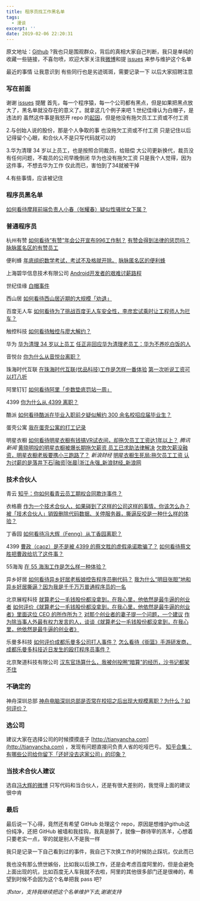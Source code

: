 ```yaml
---
title: 程序员找工作黑名单
tags:
  - 漫谈
excerpt: ''
date: 2019-02-06 22:20:31
---
```


原文地址：[Github](https://github.com/shengxinjing/programmer-job-blacklist "Github") ?我也只是围观群众，背后的真相大家自己判断，我只是单纯的收藏一些链接，不喜勿喷，欢迎大家关注我[微博](http://weibo.com/woniuppp "微博")和提 [issues](https://github.com/shengxinjing/programmer-job-blacklist/issues "issues") 来参与维护这个名单

最近的事情 让我意识到 有些同行也是劣迹斑斑，需要记录一下 以后大家招聘注意

### 写在前面

谢谢 [issues](https://github.com/shengxinjing/programmer-job-blacklist/issues/20 "issues") 提醒 首先，每一个程序猿，每一个公司都有黑点，但是如果把黑点放大了，黑名单就没存在的意义了。就拿这几个例子来吧 1.世纪佳缘认为白帽子，是违法的 虽然这件事是我怒开 repo 的[起因](https://www.zhihu.com/question/47775182 "起因")，但是他没有拖欠员工工资或不付工资

2.与创始人说的股份，那是个人争取的事 也没拖欠工资或不付工资 只是记住以后记得留个心眼，和合伙人不是只写代码就可以的

3.华为清理 34 岁以上员工，也是按照合同裁员，给赔偿 大公司更新换代，裁员没有任何问题，不裁员的公司早晚倒闭 华为也没有拖欠工资 只是我个人觉得，因为这件事，不想去华为工作 仅此而已，害怕到了34就被干掉

4.有些事情，应该被记住

### 程序员黑名单

[如何看待摩拜前端负责人小春（张耀春）疑似性骚扰女下属？](https://www.zhihu.com/question/289146339?from=groupmessage&isappinstalled=0&utm_medium=social&utm_oi=581028265741783040&utm_source=wechat_session "如何看待摩拜前端负责人小春（张耀春）疑似性骚扰女下属？")

### 普通程序员

杭州有赞 [如何看待“有赞”年会公开宣布996工作制？](https://www.zhihu.com/question/309428750 "如何看待“有赞”年会公开宣布996工作制？") [有赞会得到法律的惩罚吗？](https://www.zhihu.com/question/310419862 "有赞会得到法律的惩罚吗？") [脉脉匿名区的有赞员工](https://maimai.cn/web/gossip_detail?encode_id=eyJ0eXAiOiJKV1QiLCJhbGciOiJIUzI1NiJ9.eyJpZCI6MTk2MDc3MzAsImlhdCI6MTU0ODY1NDIxOX0.JSAyjakN-V_ZBQfjKxOl3MZKBcV7uLHyPZ1N-1mKXJI "脉脉匿名区的有赞员工")

便利蜂 [年底组织数学考试，考试不及格就开除。](https://zhuanlan.zhihu.com/p/55856617 "年底组织数学考试，考试不及格就开除。") [脉脉匿名区的便利蜂](https://maimai.cn/web/gossip_detail?encode_id=eyJ0eXAiOiJKV1QiLCJhbGciOiJIUzI1NiJ9.eyJpZCI6MTk3MzA4MjAsImlhdCI6MTU0ODY1NDI3OH0.UwkUFUh0wXgox30vxMCYyiRZW1dhzgWZKExIC6PT0V4 "脉脉匿名区的便利蜂")

上海碧华信息技术有限公司 [Android开发者的艰难讨薪路程](https://juejin.im/post/59bb3de35188257e7a427a6d "Android开发者的艰难讨薪路程")

世纪佳缘 [白帽事件](https://www.zhihu.com/question/47775182 "白帽事件")

西山居 [如何看待西山居近期的大规模「劝退」](https://www.zhihu.com/question/40739038 "如何看待西山居近期的大规模「劝退」")

百度无人车 [如何看待为了挑战百度无人车安全性，李彦宏试乘时让工程师人为拦车？](https://www.zhihu.com/question/52768740?sort=created "如何看待为了挑战百度无人车安全性，李彦宏试乘时让工程师人为拦车？")

触控科技 [如何看待触控与廖大解约？](https://www.zhihu.com/question/55756584/answer/146106517 "如何看待触控与廖大解约？")

华为 [华为清理 34 岁以上员工](https://www.zhihu.com/question/55618811 "华为清理 34 岁以上员工") [任正非回应华为清理老员工：华为不养吃白饭的人](http://www.williamlong.info/archives/4894.html "任正非回应华为清理老员工：华为不养吃白饭的人")

音悦台 [你为什么从音悦台离职？](https://www.zhihu.com/question/22461542 "你为什么从音悦台离职？")

珠海时代互联 [在珠海时代互联(优品科技)工作是怎样一番体验](https://www.zhihu.com/question/54987066 "在珠海时代互联(优品科技)工作是怎样一番体验") [第一次听说工资可以打八折](https://www.v2ex.com/t/348047#reply50 "第一次听说工资可以打八折")

阿里钉钉 [如何看待阿里「步数垫底罚站一周」](https://www.zhihu.com/question/57732499 "如何看待阿里「步数垫底罚站一周」")

4399 [你为什么从 4399 离职？](https://www.zhihu.com/question/22048775 "你为什么从 4399 离职？")

酷派 [如何看待酷派在毕业入职前夕疑似解约 300 余名校招应届毕业生？](https://www.zhihu.com/question/59878776 "如何看待酷派在毕业入职前夕疑似解约 300 余名校招应届毕业生？")

蛋壳公寓 [我在蛋壳公寓的打工记录](https://zhuanlan.zhihu.com/p/27831054 "我在蛋壳公寓的打工记录")

明星衣橱 [如何看待明星衣橱有钱搞VR试衣间，却拖欠员工工资达1年以上？](https://maimai.cn/article/topic?id=21179 "如何看待明星衣橱有钱搞VR试衣间，却拖欠员工工资达1年以上？") _腾讯新闻_ [黄晓明投的明星衣橱被爆长期拖欠薪资 员工已求助法律解决](https://xw.qq.com/tech/20170904089402/TEC2017090408940200 "黄晓明投的明星衣橱被爆长期拖欠薪资 员工已求助法律解决") [欠款欠薪没融资，明星衣橱老板要携小三跑路了？](https://xw.qq.com/cmsid/20170906A02KJP00 "欠款欠薪没融资，明星衣橱老板要携小三跑路了？") _新浪财经_ [明星衣橱生死局:拖欠员工工资 认为讨薪的是落井下石|融资|张晨|浙江永强_新浪财经_新浪网](http://finance.sina.com.cn/chanjing/gsnews/2017-09-26/doc-ifymenmt6937590.shtml "明星衣橱生死局:拖欠员工工资 认为讨薪的是落井下石|融资|张晨|浙江永强_新浪财经_新浪网")

### 技术合伙人

青云 [知乎：你如何看青云员工期权合同欺诈事件？](https://www.zhihu.com/question/47442360 "知乎：你如何看青云员工期权合同欺诈事件？")

衣格鹿 [作为一个技术合伙人，如果碰到了这样的公司这样的事情，你该怎么办？](https://www.zhihu.com/question/38295860/answer/75732778 "作为一个技术合伙人，如果碰到了这样的公司这样的事情，你该怎么办？") [被「技术合伙人」销毁删除代码数据、关停服务器，撕逼反咬是一种什么样的体验？](https://www.zhihu.com/question/38333196/answer/75901815 "被「技术合伙人」销毁删除代码数据、关停服务器，撕逼反咬是一种什么样的体验？")

丁香园 [如何看待冯大辉（Fenng）从丁香园离职？](https://www.zhihu.com/question/48607258 "如何看待冯大辉（Fenng）从丁香园离职？")

4399 [曹政（caoz）是不是被 4399 的蔡文胜的虚假承诺欺骗了？](https://www.zhihu.com/question/23552172 "曹政（caoz）是不是被 4399 的蔡文胜的虚假承诺欺骗了？") [如何看待蔡文胜把曹政给坑了这件事？](https://www.zhihu.com/question/23554339 "如何看待蔡文胜把曹政给坑了这件事？")

55海淘 [在 55 海淘工作是怎么样一种体验？](https://www.zhihu.com/question/43651618 "在 55 海淘工作是怎么样一种体验？")

异乡好居 [如何看待异乡好居老板娘控告程序员删代码？](https://www.zhihu.com/question/46294596 "如何看待异乡好居老板娘控告程序员删代码？") [我为什么“明目张胆”地和异乡好居撕逼？因为我是千千万万普通程序员的一名](https://zhuanlan.zhihu.com/p/20907546 "我为什么“明目张胆”地和异乡好居撕逼？因为我是千千万万普通程序员的一名")

北京展程科技 [就算老公一毛钱股份都没拿到，在我心里，他依然是最牛逼的创业者](http://mp.weixin.qq.com/s/C5aDa0pzoUGk6_4q-qKCaQ "就算老公一毛钱股份都没拿到，在我心里，他依然是最牛逼的创业者") [如何评价《就算老公一毛钱股份都没拿到，在我心里，他依然是最牛逼的创业者》里面这位 CEO 的所作所为？](https://www.zhihu.com/question/56175498 "如何评价《就算老公一毛钱股份都没拿到，在我心里，他依然是最牛逼的创业者》里面这位 CEO 的所作所为？") [对那个创业者的妻子提一个问题，一个建议](https://mp.weixin.qq.com/s?__biz=MzA3MjA4MDI5OQ==&mid=2651728497&idx=1&sn=4a44f4da1c8450aafdd59608d1ccfe97&key=ffe67a077c969a8bcd4e189116725132332291db2178c0be737bc6ebbe76b14b33eeeb9feb29c85e37e04b8914fc96f0b3df454d6d557560d886a43cbd6c43fbc9beade7732f6df78c8485a2f7d01aaf&ascene=0&uin=MTA1MTg0NzQ0MA%3D%3D&devicetype=iMac+MacBookPro8%2C1+OSX+OSX+10.11.6+build(15G1217)&version=12010210&nettype=WIFI&fontScale=100&pass_ticket=s6mb9CuZGxkN8n8xyrkfgTaSA%2FlrAhiGOafJkPjKj5Hy0YaGkmuwxc5%2B1DGanVEN "对那个创业者的妻子提一个问题，一个建议") [作为除当事人外最有权力发言的人，谈谈《就算老公一毛钱股份都没拿到，在我心里，他依然是最牛逼的创业者》](https://mp.weixin.qq.com/s?__biz=MzUyMDAwOTUwMA==&mid=2247483654&idx=1&sn=9694290fbec136b4db8ca96aaaae1610&key=ce5474c1928dba09e4eff02c16454389d8599a9d326d5d4afb783846e1c1734b3712a9ae998194fa10745212d2542b2ecd067168a2b7b09826236d58b0930a59c0f525fc54e3aed6903ac50943b387d6&ascene=0&uin=MTA1MTg0NzQ0MA%3D%3D&devicetype=iMac+MacBookPro8%2C1+OSX+OSX+10.11.6+build(15G1217)&version=12010210&nettype=WIFI&fontScale=100&pass_ticket=s6mb9CuZGxkN8n8xyrkfgTaSA%2FlrAhiGOafJkPjKj5Hy0YaGkmuwxc5%2B1DGanVEN "作为除当事人外最有权力发言的人，谈谈《就算老公一毛钱股份都没拿到，在我心里，他依然是最牛逼的创业者》")

乐曼多科技 [如何评价成都乐曼多公司打人事件？](https://www.zhihu.com/question/56707020 "如何评价成都乐曼多公司打人事件？") [怎么看待《街篮》手游研发商，成都乐曼多科技近日发生的殴打程序员事件？](https://www.zhihu.com/question/56705233 "怎么看待《街篮》手游研发商，成都乐曼多科技近日发生的殴打程序员事件？")

北京聚道科技有限公司 [汉东官场算什么，我被创投圈“暗算”的经历，沙书记都架不住](http://weibo.com/ttarticle/p/show?id=2309404098747628943708 "汉东官场算什么，我被创投圈“暗算”的经历，沙书记都架不住")

### 不确定的

神舟深圳总部 [神舟电脑深圳总部是否常在校招之后出现大规模离职？为什么？如何评价？](http://www.zhihu.com/question/49016853?utm_source=qq&utm_medium=social "神舟电脑深圳总部是否常在校招之后出现大规模离职？为什么？如何评价？")

### 选公司

建议大家在选择公司的时候摸摸底子 [http://tianyancha.com](http://tianyancha.com) ，发现有问题直接问负责人省的吃哑巴亏。 [知乎合集：有哪些公司给你留下「还好没去这家公司」的印象？](https://www.zhihu.com/question/38718862 "知乎合集：有哪些公司给你留下「还好没去这家公司」的印象？")

### 当技术合伙人建议

选自[冯大辉的微博](http://weibo.com/1577826897/EwLWXoxtG "冯大辉的微博") 只写代码和当合伙人，还是有很大差别的，我觉得上面的建议很中肯

### 最后

最后说一下心得，竟然还有希望 GitHub 处理这个 repo，原因是想维护github这份纯净，还把 GitHub 被墙和我挂钩，我真是醉了，就像一群待宰的羔羊，心想着只要老实一点，宰的就是别人不是我一样

我只是记录一下自己看到过的事件，我自己下次换工作的时候防止踩坑，仅此而已

我也没有那么愤世嫉俗，比如我以后换工作，还是会考虑百度阿里的，但是会避免上面出现的坑，比如百度无人车我就不去啦，阿里的其他很多部门还是很棒的，希望到时候不会因为这个名单把我 pass 吧?

_求star，支持我继续把这个名单维护下去,谢谢支持_